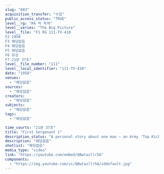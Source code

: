 ```yaml
---
slug: "603"
acquisition_transfer: "수집"
public_access_status: "TRUE"
level__rg: "R4 빅 픽쳐"
level__series: "The Big Picture"
level__file: "F1 RG 111-TV-410
F2 1958
F3 해당없음
F4 해당없음
F5 해당없음
F6 유성
F7 21분 37초"
level__file_number: "111"
level__local_identifier: "111-TV-410"
date: "1958"
venues: 
  - "해당없음"
sources: 
  - "해당없음"
creators: 
  - "해당없음"
subjects: 
  - "해당없음"
tags: 
  - "해당없음"

time_courts: "21분 37초"
title: "First Sergenant 1"
description_status: "A personal story about one man — an Army 'Top Kick' — on duty 100 miles behind the Iron Curtain."
description: "해당없음"
shotlist: "해당없음"
media_type: "video"
link: "https://youtube.com/embed/QBwtazllr5A"
components: 
  - "https://img.youtube.com/vi/QBwtazllr5A/sddefault.jpg"
---
```

